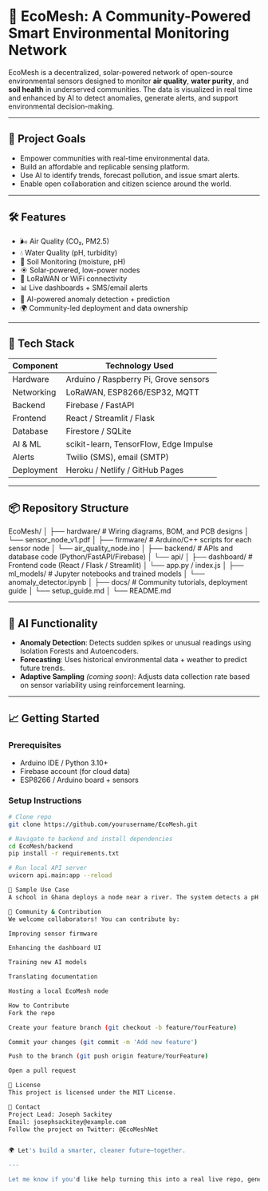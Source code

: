 # 🌱 EcoMesh: A Community-Powered Smart Environmental Monitoring Network

EcoMesh is a decentralized, solar-powered network of open-source environmental sensors designed to monitor **air quality**, **water purity**, and **soil health** in underserved communities. The data is visualized in real time and enhanced by AI to detect anomalies, generate alerts, and support environmental decision-making.

---

## 🚀 Project Goals

- Empower communities with real-time environmental data.
- Build an affordable and replicable sensing platform.
- Use AI to identify trends, forecast pollution, and issue smart alerts.
- Enable open collaboration and citizen science around the world.

---

## 🛠️ Features

- 🌬️ Air Quality (CO₂, PM2.5)
- 💧 Water Quality (pH, turbidity)
- 🌱 Soil Monitoring (moisture, pH)
- ☀️ Solar-powered, low-power nodes
- 📶 LoRaWAN or WiFi connectivity
- 📊 Live dashboards + SMS/email alerts
- 🤖 AI-powered anomaly detection + prediction
- 🌍 Community-led deployment and data ownership

---

## 🔧 Tech Stack

| Component        | Technology Used                          |
|------------------|-------------------------------------------|
| Hardware         | Arduino / Raspberry Pi, Grove sensors     |
| Networking       | LoRaWAN, ESP8266/ESP32, MQTT              |
| Backend          | Firebase / FastAPI                        |
| Frontend         | React / Streamlit / Flask                 |
| Database         | Firestore / SQLite                        |
| AI & ML          | scikit-learn, TensorFlow, Edge Impulse    |
| Alerts           | Twilio (SMS), email (SMTP)                |
| Deployment       | Heroku / Netlify / GitHub Pages           |

---

## 📦 Repository Structure

EcoMesh/
│
├── hardware/ # Wiring diagrams, BOM, and PCB designs
│ └── sensor_node_v1.pdf
│
├── firmware/ # Arduino/C++ scripts for each sensor node
│ └── air_quality_node.ino
│
├── backend/ # APIs and database code (Python/FastAPI/Firebase)
│ └── api/
│
├── dashboard/ # Frontend code (React / Flask / Streamlit)
│ └── app.py / index.js
│
├── ml_models/ # Jupyter notebooks and trained models
│ └── anomaly_detector.ipynb
│
├── docs/ # Community tutorials, deployment guide
│ └── setup_guide.md
│
└── README.md


---

## 🧠 AI Functionality

- **Anomaly Detection**: Detects sudden spikes or unusual readings using Isolation Forests and Autoencoders.
- **Forecasting**: Uses historical environmental data + weather to predict future trends.
- **Adaptive Sampling** *(coming soon)*: Adjusts data collection rate based on sensor variability using reinforcement learning.

---

## 📈 Getting Started

### Prerequisites
- Arduino IDE / Python 3.10+
- Firebase account (for cloud data)
- ESP8266 / Arduino board + sensors

### Setup Instructions

```bash
# Clone repo
git clone https://github.com/yourusername/EcoMesh.git

# Navigate to backend and install dependencies
cd EcoMesh/backend
pip install -r requirements.txt

# Run local API server
uvicorn api.main:app --reload

🧪 Sample Use Case
A school in Ghana deploys a node near a river. The system detects a pH drop and sends an alert via SMS. Students visualize the event on a real-time dashboard and investigate pollution sources, contributing to local environmental education and health safety.

🤝 Community & Contribution
We welcome collaborators! You can contribute by:

Improving sensor firmware

Enhancing the dashboard UI

Training new AI models

Translating documentation

Hosting a local EcoMesh node

How to Contribute
Fork the repo

Create your feature branch (git checkout -b feature/YourFeature)

Commit your changes (git commit -m 'Add new feature')

Push to the branch (git push origin feature/YourFeature)

Open a pull request

📜 License
This project is licensed under the MIT License.

👋 Contact
Project Lead: Joseph Sackitey
Email: josephsackitey@example.com
Follow the project on Twitter: @EcoMeshNet


🌍 Let's build a smarter, cleaner future—together.

---

Let me know if you'd like help turning this into a real live repo, generating the initial file structure, or customizing this README with your actual project links.

